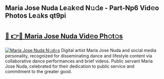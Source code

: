 ## Maria Jose Nuda Le𝚊k𝚎d N𝚞𝚍e - Part-Np6 Vid𝚎o Photos Le𝚊ks qt9pi

# <h2><a href="http://fbexog.evod.top/?m=Maria+Jose+Nuda">🔗 👉🔴 Maria Jose Nuda Vid𝚎o Ph𝚘t𝚘s</a></h2>

[![Maria Jose Nuda N𝚞d𝚎s](https://i.imgur.com/8V9OHl7.gif)](http://fbexog.evod.top/?m=Maria+Jose+Nuda)
Digital artist Maria Jose Nuda and social media personality, recognized for disseminating dance and lifestyle content via collaborative dance performances and brief videos. Public servant Maria Jose Nuda, celebrated for their dedication to public service and commitment to the greater good. 
